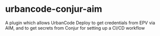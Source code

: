 # urbancode-conjur-aim
A plugin which allows UrbanCode Deploy to get credentials from EPV via AIM, and to get secrets from Conjur for setting up a CI/CD workflow

